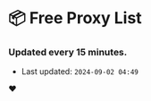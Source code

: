 # :package: Free Proxy List
### Updated every 15 minutes.

- Last updated: `2024-09-02 04:49`

:heart:
